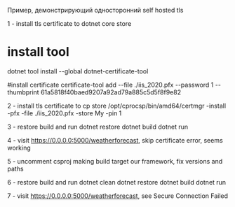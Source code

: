 Пример, демонстрирующий односторонний self hosted tls

1 - install tls certificate to dotnet core store

# install tool
dotnet tool install --global dotnet-certificate-tool

#install certificate
certificate-tool add --file ./iis_2020.pfx  --password 1 --thumbprint 61a5818f40baed9207a92ad79a885c5d5f8f9e82

2 - install tls certificate to cp store
/opt/cprocsp/bin/amd64/certmgr -install  -pfx -file ./iis_2020.pfx -store My -pin 1


3 - restore build and run
dotnet restore
dotnet build
dotnet run

4 - visit https://0.0.0.0:5000/weatherforecast, skip certificate error, seems working

5 - uncomment csproj making build target our framework, fix versions and paths

6 - restore build and run
dotnet clean
dotnet restore
dotnet build
dotnet run

7  - visit https://0.0.0.0:5000/weatherforecast, see Secure Connection Failed

